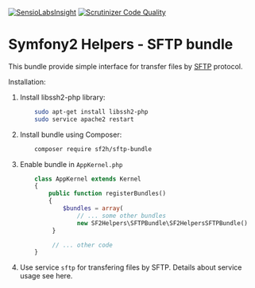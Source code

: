 [![SensioLabsInsight](https://insight.sensiolabs.com/projects/e0b26b60-76f3-40a4-9416-9b6c65fb93a2/mini.png)](https://insight.sensiolabs.com/projects/e0b26b60-76f3-40a4-9416-9b6c65fb93a2) [![Scrutinizer Code Quality](https://scrutinizer-ci.com/g/NovikovViktor/SFTPBundle/badges/quality-score.png?b=develop)](https://scrutinizer-ci.com/g/NovikovViktor/SFTPBundle/?branch=develop)

Symfony2 Helpers - SFTP bundle
=====================

This bundle provide simple interface for transfer files by [SFTP](https://en.wikipedia.org/wiki/SFTP) protocol.

Installation:

1) Install libssh2-php library:

    ```bash
        sudo apt-get install libssh2-php
        sudo service apache2 restart
    ```

2) Install bundle using Composer:

    ```bash
        composer require sf2h/sftp-bundle
    ```

3) Enable bundle in `AppKernel.php`

    ```php
        class AppKernel extends Kernel
        {
            public function registerBundles()
            {
                $bundles = array(
                    // ... some other bundles
                    new SF2Helpers\SFTPBundle\SF2HelpersSFTPBundle()
             }

             // ... other code
        }
    ```

4) Use service `sftp` for transfering files by SFTP. Details about service usage see here.
